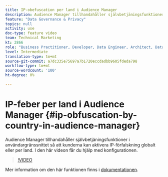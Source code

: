 ```yaml
---
title: IP-obefuscation per land i Audience Manager
description: Audience Manager tillhandahåller självbetjäningsfunktioner i användargränssnittet så att kunderna kan aktivera IP-förfalskning globalt eller per land. I den här videon får du hjälp med konfigurationen.
feature: "Data Governance & Privacy"
topics: null
activity: use
doc-type: feature video
team: Technical Marketing
kt: 2866
role: "Business Practitioner, Developer, Data Engineer, Architect, Data Architect, Administrator, Leader"
level: Intermediate
translation-type: tm+mt
source-git-commit: a7dc335e75697a7b1720eccdadbb9605fdeda798
workflow-type: tm+mt
source-wordcount: '100'
ht-degree: 0%

---
```



# IP-feber per land i Audience Manager {#ip-obfuscation-by-country-in-audience-manager}

Audience Manager tillhandahåller självbetjäningsfunktioner i användargränssnittet så att kunderna kan aktivera IP-förfalskning globalt eller per land. I den här videon får du hjälp med konfigurationen.

>[!VIDEO](https://video.tv.adobe.com/v/27218/?quality=9)

Mer information om den här funktionen finns i [dokumentationen](https://experiencecloud.adobe.com/resources/help/en_US/aam/ip-obfuscation.html).
